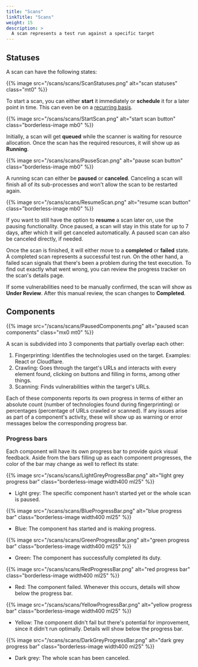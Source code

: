 ```yaml
---
title: "Scans"
linkTitle: "Scans"
weight: 15
description: >
  A scan represents a test run against a specific target
---
```

<style>
  .image-box.borderless-image {
    border: none;
    border-radius: 0;
    box-shadow: none;
    margin: 0 0 20px 0;
  }
  .width400 {
    width: 400px;
  }
  .ml25 {
    margin-left: 25px !important;
  }
  .mx0 {
    margin-left: 0px !important;
    margin-right: 0px !important;
  }
  .mt0 {
    margin-top: 0px !important;
  }
  .mb0 {
    margin-bottom: 0px !important;
  }
</style>

## Statuses

A scan can have the following states:

{{% image src="/scans/scans/ScanStatuses.png" alt="scan statuses" class="mt0" %}}

To start a scan, you can either **start** it immediately or **schedule** it for a later point in time. This can even be on a [recurring basis].

{{% image src="/scans/scans/StartScan.png" alt="start scan button" class="borderless-image mb0" %}}

Initially, a scan will get **queued** while the scanner is waiting for resource allocation. Once the scan has the required resources, it will show up as **Running**.

{{% image src="/scans/scans/PauseScan.png" alt="pause scan button" class="borderless-image mb0" %}}

A running scan can either be **paused** or **canceled**. Canceling a scan will finish all of its sub-processes and won't allow the scan to be restarted again.

{{% image src="/scans/scans/ResumeScan.png" alt="resume scan button" class="borderless-image mb0" %}}

If you want to still have the option to **resume** a scan later on, use the pausing functionality. Once paused, a scan will stay in this state for up to 7 days, after which it will get canceled automatically. A paused scan can also be canceled directly, if needed.

Once the scan is finished, it will either move to a **completed** or **failed** state. A completed scan represents a successful test run. On the other hand, a failed scan signals that there's been a problem during the test execution. To find out exactly what went wrong, you can review the progress tracker on the scan's details page.

If some vulnerabilities need to be manually confirmed, the scan will show as **Under Review**. After this manual review, the scan changes to **Completed**.

## Components

{{% image src="/scans/scans/PausedComponents.png" alt="paused scan components" class="mx0 mt0" %}}

A scan is subdivided into 3 components that partially overlap each other:
1. Fingerprinting: Identifies the technologies used on the target. Examples: React or Cloudflare.
2. Crawling: Goes through the target's URLs and interacts with every element found, clicking on buttons and filling in forms, among other things.
3. Scanning: Finds vulnerabilities within the target's URLs.

Each of these components reports its own progress in terms of either an absolute count (number of technologies found during fingerprinting) or percentages (percentage of URLs crawled or scanned).
If any issues arise as part of a component's activity, these will show up as warning or error messages below the corresponding progress bar.

### Progress bars

Each component will have its own progress bar to provide quick visual feedback.
Aside from the bars filling up as each component progresses, the color of the bar may change as well to reflect its state:

{{% image src="/scans/scans/LightGreyProgressBar.png" alt="light grey progress bar" class="borderless-image width400 ml25" %}}

- Light grey: The specific component hasn't started yet or the whole scan is paused.

{{% image src="/scans/scans/BlueProgressBar.png" alt="blue progress bar" class="borderless-image width400 ml25" %}}

- Blue: The component has started and is making progress.

{{% image src="/scans/scans/GreenProgressBar.png" alt="green progress bar" class="borderless-image width400 ml25" %}}

- Green: The component has successfully completed its duty.

{{% image src="/scans/scans/RedProgressBar.png" alt="red progress bar" class="borderless-image width400 ml25" %}}

- Red: The component failed. Whenever this occurs, details will show below the progress bar.

{{% image src="/scans/scans/YellowProgressBar.png" alt="yellow progress bar" class="borderless-image width400 ml25" %}}

- Yellow: The component didn't fail but there's potential for improvement, since it didn't run optimally. Details will show below the progress bar.

{{% image src="/scans/scans/DarkGreyProgressBar.png" alt="dark grey progress bar" class="borderless-image width400 ml25" %}}

- Dark grey: The whole scan has been canceled.


<!-- links -->

[recurring basis]: /platform-deep-dive/scans/#scan-scheduling
